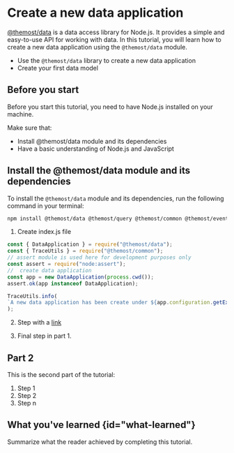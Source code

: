 # Create a new data application

[@themost/data](https://github.com/themost-framework/data) is a data access library for Node.js. 
It provides a simple and easy-to-use API for working with data. 
In this tutorial, you will learn how to create a new data application using the `@themost/data` module.

* Use the `@themost/data` library to create a new data application
* Create your first data model

## Before you start

Before you start this tutorial, you need to have Node.js installed on your machine.

Make sure that:
- Install @themost/data module and its dependencies
- Have a basic understanding of Node.js and JavaScript

## Install the @themost/data module and its dependencies

To install the `@themost/data` module and its dependencies, run the following command in your terminal:

```bash
npm install @themost/data @themost/query @themost/common @themost/event @themost/xml
```

1. Create index.js file

```javascript
const { DataApplication } = require("@themost/data");
const { TraceUtils } = require("@themost/common");
// assert module is used here for development purposes only
const assert = require("node:assert");
//  create data application
const app = new DataApplication(process.cwd());
assert.ok(app instanceof DataApplication);

TraceUtils.info(
`A new data application has been create under ${app.configuration.getExecutionPath()}`
);
```

2. Step with a [link](https://www.jetbrains.com)

3. Final step in part 1.

## Part 2

This is the second part of the tutorial:

1. Step 1
2. Step 2
3. Step n

## What you've learned {id="what-learned"}

Summarize what the reader achieved by completing this tutorial.

<seealso>
<!--Give some related links to how-to articles-->
</seealso>
